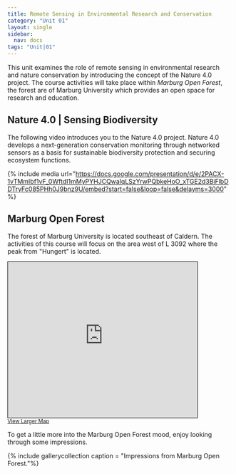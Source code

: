 ```yaml
---
title: Remote Sensing in Environmental Research and Conservation
category: "Unit 01"
layout: single
sidebar:
  nav: docs
tags: "Unit|01"
---
```


This unit examines the role of remote sensing in environmental research and nature conservation by introducing the concept of the Nature 4.0 project. The course activities will take place within *Marburg Open Forest*, the forest are of Marburg University which provides an open space for research and education.

## Nature 4.0 | Sensing Biodiversity
The following video introduces you to the Nature 4.0 project. Nature 4.0 develops a next-generation conservation monitoring through networked sensors as a basis for sustainable biodiversity protection and securing ecosystem functions.

{% include media url="https://docs.google.com/presentation/d/e/2PACX-1vTMmIbf1vF_0WftdI1mMyPYHJCQwalqLSzYrwPQbkeHoO_xTGE2d3BiFlbDDTryFc085PHh0J9bnz9U/embed?start=false&loop=false&delayms=3000" %}


## Marburg Open Forest
The forest of Marburg University is located southeast of Caldern. The activities of this course will focus on the area west of L 3092 where the peak from "Hungert" is located. 

<iframe width="425" height="350" frameborder="0" scrolling="no" marginheight="0" marginwidth="0" src="https://www.openstreetmap.org/export/embed.html?bbox=8.641090393066408%2C50.800890076749255%2C8.784427642822267%2C50.85694727337784&amp;layer=mapnik" style="border: 1px solid black"></iframe><br/><small><a href="https://www.openstreetmap.org/#map=14/50.8289/8.7128" target="_blank">View Larger Map</a></small>

To get a little more into the Marburg Open Forest mood, enjoy looking through some impressions.

{% include gallerycollection caption = "Impressions from Marburg Open Forest."%}


